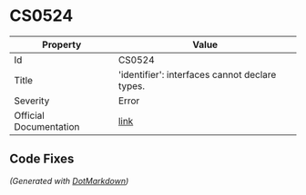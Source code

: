 # CS0524

| Property               | Value                                                             |
| ---------------------- | ----------------------------------------------------------------- |
| Id                     | CS0524                                                            |
| Title                  | 'identifier': interfaces cannot declare types\.                   |
| Severity               | Error                                                             |
| Official Documentation | [link](http://docs.microsoft.com/en-us/dotnet/csharp/misc/cs0524) |

## Code Fixes



*\(Generated with [DotMarkdown](http://github.com/JosefPihrt/DotMarkdown)\)*